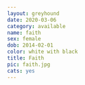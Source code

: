 ```yaml
---
layout: greyhound
date: 2020-03-06
category: available
name: faith
sex: female
dob: 2014-02-01
color: white with black
title: Faith
pic: faith.jpg
cats: yes
---
```


